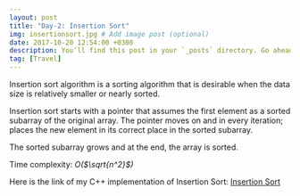 ```yaml
---
layout: post
title: "Day-2: Insertion Sort"
img: insertionsort.jpg # Add image post (optional)
date: 2017-10-20 12:54:00 +0300
description: You’ll find this post in your `_posts` directory. Go ahead and edit it and re-build the site to see your changes. # Add post description (optional)
tag: [Travel]
---
```


Insertion sort algorithm is a sorting algorithm that is desirable when the data size is relatively smaller or nearly sorted. 

Insertion sort starts with a pointer that assumes the first element as a sorted subarray of the original array.
The pointer moves on and in every iteration; places the new element in its correct place in the sorted subarray.

The sorted subarray grows and at the end, the array is sorted. 

Time complexity: *O($\sqrt{n^2}$)*

Here is the link of my C++ implementation of Insertion Sort: [Insertion Sort](https://github.com/abdurrezzak/100-Days-100-Algorithms-/blob/master/2.InsertionSort.cpp)

